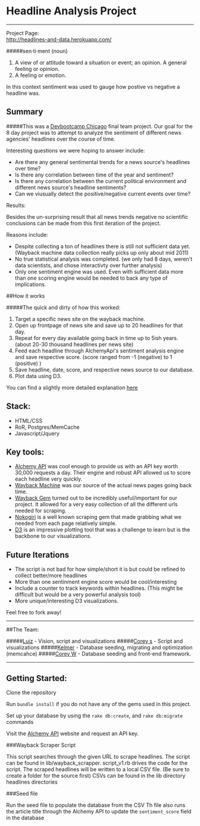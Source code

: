 # Headline Analysis Project
------
Project Page:<br>
http://headlines-and-data.herokuapp.com/

#####sen·ti·ment (noun)
1. A view of or attitude toward a situation or event; an opinion. A general feeling or opinion.
2. A feeling or emotion.

In this context sentiment was used to gauge how postive vs negative a headline was.

## Summary

#####This was a [Devbootcamp Chicago](http://www.devbootcamp.com) final team project. Our goal for the 8 day project was to attempt to analyze the sentiment of different news agencies' headlines over the course of time.

Interesting questions we were hoping to answer include:

* Are there any general sentimental trends for a news source's headlines over time?
* Is there any correlation between time of the year and sentiment?
* Is there any correlation between the current political environment and different news source's headline sentiments?
* Can we viusually detect the positive/negative current events over time?

Results:

Besides the un-surprising result that all news trends negative no scientific conclusions can be made from this first iteration of the project.

Reasons include:

* Despite collecting a ton of headlines there is still not sufficient data yet. (Wayback machine data collection really picks up only about mid 2011)
* No true statistical analysis was completed. (we only had 8 days, weren't data scientists, and chose interactivty over further analysis)
* Only one sentiment engine was used. Even with sufficient data more than one scoring engine would be needed to back any type of implications.


##How it works

#####The quick and dirty of how this worked:

1. Target a specific news site on the wayback machine.
2. Open up frontpage of news site and save up to 20 headlines for that day.
3. Repeat for every day available going back in time up to 5ish years. (about 20-30 thousand headlines per news site)
4. Feed each headline through AlchemyApi's sentiment analysis engine and save respective score. (score ranged from -1 (negative) to 1 (positive) ) 
5. Save headline, date, score, and respective news source to our database.
6. Plot data using D3.

You can find a slightly more detailed explanation [here](https://speakerdeck.com/luizneves77/sentimental-headlines)

## Stack:

* HTML/CSS
* RoR, Postgres/MemCache
* Javascript/Jquery

## Key tools:

* [Alchemy API](http://www.alchemyapi.com/) was cool enough to provide us with an API key worth 30,000 requests a day. Their engine and robust API allowed us to score each headline very quickly.
* [Wayback Machine](http://archive.org/web/) was our source of the actual news pages going back time.
* [Wayback Gem](https://github.com/XOlator/wayback_gem) turned out to be incredibly useful/important for our project. It allowed for a very easy collection of all the different urls needed for scraping. 
* [Nokogiri](https://github.com/sparklemotion/nokogiri) is a well known scraping gem that made grabbing what we needed from each page relatively simple.
* [D3](https://github.com/emilford/d3js-rails) is an impressive plotting tool that was a challenge to learn but is the backbone to our visualizations.

## Future Iterations

* The script is not bad for how simple/short it is but could be refined to collect better/more headlines
* More than one sentinment engine score would be cool/interesting
* Include a counter to track keywords within headlines. (This might be difficult but would be a very powerful analysis tool)
* More unique/interesting D3 visualizations.

Feel free to fork away!

------

##The Team:

#####[Luiz](https://github.com/Luiz-N) - Vision, script and visualizations
#####[Corey s](https://github.com/Cspeisman) - Script and visualizations
#####[Kelmer](https://github.com/kelmerp) - Database seeding, migrating and optimization (memcahce)
#####[Corey W](https://github.com/corywest) - Database seeding and front-end framework.

------
## Getting Started:

Clone the repository

Run `bundle install` if you do not have any of the gems used in this project.

Set up your database by using the `rake db:create`, and `rake db:migrate` commands

Visit the [Alchemy API](http://www.alchemyapi.com/) website and request an API key.

###Wayback Scraper Script

This script searches through the given URL to scrape headlines.
The script can be found in lib/wayback_scrapper.
script_v1.rb drives the code for the script.
The scraped headlines will be written to a local CSV file. (Be sure to create a folder for the source first)
CSVs can be found in the lib directory headlines directories

###Seed file

Run the seed file to populate the database from the CSV
Th file also runs the article title through the Alchemy API to update the `sentiment_score` field in the database
